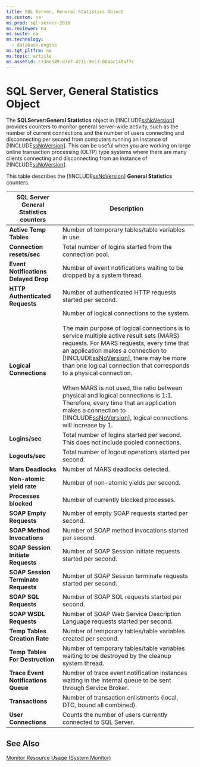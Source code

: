 ```yaml
---
title: SQL Server, General Statistics Object
ms.custom: na
ms.prod: sql-server-2016
ms.reviewer: na
ms.suite: na
ms.technology: 
  - database-engine
ms.tgt_pltfrm: na
ms.topic: article
ms.assetid: c738e549-d7e7-4211-9ec3-064ac140af7c
---
```

# SQL Server, General Statistics Object
  The **SQLServer:General Statistics** object in [!INCLUDE[ssNoVersion](../../Token\Other/ssNoVersion_md.md)] provides counters to monitor general server\-wide activity, such as the number of current connections and the number of users connecting and disconnecting per second from computers running an instance of [!INCLUDE[ssNoVersion](../../Token\Other/ssNoVersion_md.md)]. This can be useful when you are working on large online transaction processing \(OLTP\) type systems where there are many clients connecting and disconnecting from an instance of [!INCLUDE[ssNoVersion](../../Token\Other/ssNoVersion_md.md)].  
  
 This table describes the [!INCLUDE[ssNoVersion](../../Token\Other/ssNoVersion_md.md)] **General Statistics** counters.  
  
|SQL Server General Statistics counters|Description|  
|--------------------------------------------|-----------------|  
|**Active Temp Tables**|Number of temporary tables\/table variables in use.|  
|**Connection resets\/sec**|Total number of logins started from the connection pool.|  
|**Event Notifications Delayed Drop**|Number of event notifications waiting to be dropped by a system thread.|  
|**HTTP Authenticated Requests**|Number of authenticated HTTP requests started per second.|  
|**Logical Connections**|Number of logical connections to the system.<br /><br /> The main purpose of logical connections is to service multiple active result sets \(MARS\) requests. For MARS requests, every time that an application makes a connection to [!INCLUDE[ssNoVersion](../../Token\Other/ssNoVersion_md.md)], there may be more than one logical connection that corresponds to a physical connection.<br /><br /> When MARS is not used, the ratio between physical and logical connections is 1:1. Therefore, every time that an application makes a connection to [!INCLUDE[ssNoVersion](../../Token\Other/ssNoVersion_md.md)], logical connections will increase by 1.|  
|**Logins\/sec**|Total number of logins started per second. This does not include pooled connections.|  
|**Logouts\/sec**|Total number of logout operations started per second.|  
|**Mars Deadlocks**|Number of MARS deadlocks detected.|  
|**Non\-atomic yield rate**|Number of non\-atomic yields per second.|  
|**Processes blocked**|Number of currently blocked processes.|  
|**SOAP Empty Requests**|Number of empty SOAP requests started per second.|  
|**SOAP Method Invocations**|Number of SOAP method invocations started per second.|  
|**SOAP Session Initiate Requests**|Number of SOAP Session initiate requests started per second.|  
|**SOAP Session Terminate Requests**|Number of SOAP Session terminate requests started per second.|  
|**SOAP SQL Requests**|Number of SOAP SQL requests started per second.|  
|**SOAP WSDL Requests**|Number of SOAP Web Service Description Language requests started per second.|  
|**Temp Tables Creation Rate**|Number of temporary tables\/table variables created per second.|  
|**Temp Tables For Destruction**|Number of temporary tables\/table variables waiting to be destroyed by the cleanup system thread.|  
|**Trace Event Notifications Queue**|Number of trace event notification instances waiting in the internal queue to be sent through Service Broker.|  
|**Transactions**|Number of transaction enlistments \(local, DTC, bound all combined\).|  
|**User Connections**|Counts the number of users currently connected to SQL Server.|  
  
## See Also  
 [Monitor Resource Usage &#40;System Monitor&#41;](../Topic/Monitor%20Resource%20Usage%20\(System%20Monitor\).md)  
  
  